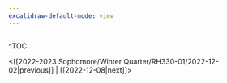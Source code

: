 ```yaml
---
excalidraw-default-mode: view
---
```


```toc

```

^TOC

<[[2022-2023 Sophomore/Winter Quarter/RH330-01/2022-12-02|previous]] | [[2022-12-08|next]]>